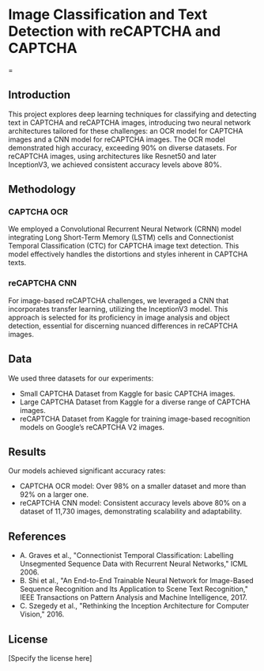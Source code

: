 # Image Classification and Text Detection with reCAPTCHA and CAPTCHA
=

## Introduction
This project explores deep learning techniques for classifying and detecting text in CAPTCHA and reCAPTCHA images, introducing two neural network architectures tailored for these challenges: an OCR model for CAPTCHA images and a CNN model for reCAPTCHA images. The OCR model demonstrated high accuracy, exceeding 90% on diverse datasets. For reCAPTCHA images, using architectures like Resnet50 and later InceptionV3, we achieved consistent accuracy levels above 80%.

## Methodology
### CAPTCHA OCR
We employed a Convolutional Recurrent Neural Network (CRNN) model integrating Long Short-Term Memory (LSTM) cells and Connectionist Temporal Classification (CTC) for CAPTCHA image text detection. This model effectively handles the distortions and styles inherent in CAPTCHA texts.

### reCAPTCHA CNN
For image-based reCAPTCHA challenges, we leveraged a CNN that incorporates transfer learning, utilizing the InceptionV3 model. This approach is selected for its proficiency in image analysis and object detection, essential for discerning nuanced differences in reCAPTCHA images.

## Data
We used three datasets for our experiments:
- Small CAPTCHA Dataset from Kaggle for basic CAPTCHA images.
- Large CAPTCHA Dataset from Kaggle for a diverse range of CAPTCHA images.
- reCAPTCHA Dataset from Kaggle for training image-based recognition models on Google’s reCAPTCHA V2 images.

## Results
Our models achieved significant accuracy rates:
- CAPTCHA OCR model: Over 98% on a smaller dataset and more than 92% on a larger one.
- reCAPTCHA CNN model: Consistent accuracy levels above 80% on a dataset of 11,730 images, demonstrating scalability and adaptability.

## References
- A. Graves et al., "Connectionist Temporal Classification: Labelling Unsegmented Sequence Data with Recurrent Neural Networks," ICML 2006.
- B. Shi et al., "An End-to-End Trainable Neural Network for Image-Based Sequence Recognition and Its Application to Scene Text Recognition," IEEE Transactions on Pattern Analysis and Machine Intelligence, 2017.
- C. Szegedy et al., "Rethinking the Inception Architecture for Computer Vision," 2016.

## License
[Specify the license here]


